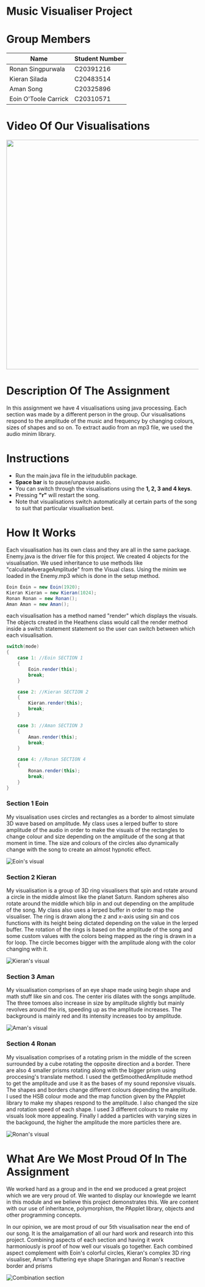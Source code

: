 # Music Visualiser Project

# Group Members
| Name | Student Number |
|-----------|-----------|
|Ronan Singpurwala | C20391216 |
|Kieran Silada | C20483514 |
|Aman Song | C20325896 |
|Eoin O'Toole Carrick | C20310571 |

# Video Of Our Visualisations
[<img src="https://img.youtube.com/vi/xAuwouEEJss/maxresdefault.jpg" width="600px" target="_blank">](https://www.youtube.com/watch?v=xAuwouEEJss "Watch our video!")

# Description Of The Assignment
In this assignment we have 4 visualisations using java processing. Each section was made by a different person in the group. Our visualisations respond to the amplitude of the music and frequency by changing colours, sizes of shapes and so on. To extract audio from an mp3 file, we used the audio minim library. 

# Instructions
- Run the main.java file in the ie\tudublin package.
- **Space bar** is to pause/unpause audio.
- You can switch through the visualisations using the **1, 2, 3 and 4 keys**.
- Pressing **"r"** will restart the song.
- Note that visualisations switch automatically at certain parts of the song to suit that particular visualisation best.

# How It Works
Each visualisation has its own class and they are all in the same package. Enemy.java is the driver file for this project. We created 4 objects for the visualisation. We used inheritance to use methods like "calculateAverageAmplitude" from the Visual class. Using the minim we loaded in the Enemy.mp3 which is done in the setup method.

```java
Eoin Eoin = new Eoin(1920);
Kieran Kieran = new Kieran(1024);
Ronan Ronan = new Ronan();
Aman Aman = new Aman();
```
each visualisation has a method named "render" which displays the visuals. The objects created in the Heathens class would call the render method inside a switch statement statement so the user can switch between which each visualisation.

```java
switch(mode)
{
    case 1: //Eoin SECTION 1
    {
        Eoin.render(this);
        break;
    }

    case 2: //Kieran SECTION 2
    {
        Kieran.render(this);
        break;
    }

    case 3: //Aman SECTION 3
    {
        Aman.render(this);
        break;
    }

    case 4: //Ronan SECTION 4
    {
        Ronan.render(this);
        break;
    }
}
```
### Section 1 Eoin 
My visualisation uses circles and rectangles as a border to almost simulate 3D wave based on amplitude. My class uses a lerped buffer to store amplitude of the audio in order to make the visuals of the rectangles to change colour and size depending on the amplitude of the song at that moment in time. The size and colours of the circles also dynamically change with the song to create an almost hypnotic effect.

![Eoin's visual](images/Eoin.png)

### Section 2 Kieran
My visualisation is a group of 3D ring visualisers that spin and rotate around a circle in the middle almost like the planet Saturn. Random spheres also rotate around the middle which blip in and out depending on the amplitude of the song. My class also uses a lerped buffer in order to map the visualiser. The ring is drawn along the z and x-axis using sin and cos functions with its height being dictated depending on the value in the lerped buffer. The rotation of the rings is based on the amplitude of the song and some custom values with the colors being mapped as the ring is drawn in a for loop. The circle becomes bigger with the amplitude along with the color changing with it. 

![Kieran's visual](images/kieran.png)

### Section 3 Aman
My visualisation comprises of an eye shape made using begin shape and math stuff like sin and cos. The center iris dilates with the songs amplitude. The three tomoes also increase in size by amplitude slightly but mainly revolves around the iris, speeding up as the amplitude increases. The background is mainly red and its intensity increases too by amplitude. 

![Aman's visual](images/aman.png)

### Section 4 Ronan
My visualisation comprises of a rotating prism in the middle of the screen surrounded by a cube rotating the opposite direction and a border. There are also 4 smaller prisms rotating along with the bigger prism using proccesing's translate method. I used the getSmoothedAmplitude method to get the amplitude and use it as the bases of my sound reponsive visuals. The shapes and borders change different colours depending the amplitude. I used the HSB colour mode and  the map function given by the PApplet library to make my shapes respond to the amplitude. I also changed the size and rotation speed of each shape. I used 3 different colours to make my visuals look more appealing. Finally I added a particles with varying sizes in the backgound, the higher the amplitude the more particles there are.

![Ronan's visual](images/ronan.png)

# What Are We Most Proud Of In The Assignment
We worked hard as a group and in the end we produced a great project which we are very proud of. We wanted to display our knowlegde we learnt in this module and we believe this project demonstrates this. We are content with our use of inheritance, polymorphism, the PApplet library, objects and other programming concepts.

In our opinion, we are most proud of our 5th visualisation near the end of our song. It is the amalgamation of all our hard work and research into this project. Combining aspects of each section and having it work harmoniously is proof of how well our visuals go together. Each combined aspect complement with Eoin's colorful circles, Kieran's complex 3D ring visualiser, Aman's fluttering eye shape Sharingan and Ronan's reactive border and prisms

![Combination section](images/combined.png)
